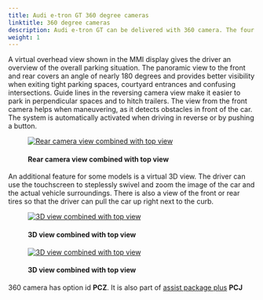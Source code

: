 ```yaml
---
title: Audi e-tron GT 360 degree cameras
linktitle: 360 degree cameras
description: Audi e-tron GT can be delivered with 360 camera. The four 360 degree cameras on Audi e-tron GT scan the immediate vicinity and display obstacles within. Drivers can choose from different views that simplify parking and maneuvering. 
weight: 1
---
```

<!-- markdownlint-disable MD033 -->
A virtual overhead view shown in the MMI display gives the driver an overview of the overall parking situation. The panoramic view to the front and rear covers an angle of nearly 180 degrees and provides better visibility when exiting tight parking spaces, courtyard entrances and confusing intersections. Guide lines in the reversing camera view make it easier to park in perpendicular spaces and to hitch trailers. The view from the front camera helps when maneuvering, as it detects obstacles in front of the car. The system is automatically activated when driving in reverse or by pushing a button.

<figure>
    <a href="https://media.electrichasgoneaudi.net/multimedia/models/e-tron-gt/technology/drivingassistance/360camera/camerarear.jpg">
        <img src="https://media.electrichasgoneaudi.net/multimedia/models/e-tron-gt/technology/drivingassistance/360camera/camerarears.jpg"
        alt="Rear camera view combined with top view" title="Rear camera view combined with top view">
    </a>
    <figcaption><h4>Rear camera view combined with top view</h4></figcaption>
</figure>

An additional feature for some models is a virtual 3D view. The driver can use the touchscreen to steplessly swivel and zoom the image of the car and the actual vehicle surroundings. There is also a view of the front or rear tires so that the driver can pull the car up right next to the curb.

<figure>
    <a href="https://media.electrichasgoneaudi.net/multimedia/models/e-tron-gt/technology/drivingassistance/360camera/camera3d.jpg">
        <img src="https://media.electrichasgoneaudi.net/multimedia/models/e-tron-gt/technology/drivingassistance/360camera/camera3ds.jpg"
        alt="3D view combined with top view" title="3D view combined with top view">
    </a>
    <figcaption><h4>3D view combined with top view</h4></figcaption>
</figure>

<figure>
    <a href="https://media.electrichasgoneaudi.net/multimedia/models/e-tron-gt/technology/drivingassistance/360camera/camera3d_2.jpg">
        <img src="https://media.electrichasgoneaudi.net/multimedia/models/e-tron-gt/technology/drivingassistance/360camera/camera3d_2s.jpg"
        alt="3D view combined with top view" title="3D view combined with top view">
    </a>
    <figcaption><h4>3D view combined with top view</h4></figcaption>
</figure>

360 camera has option id **PCZ**. It is also part of [assist package plus](../../../optionguide/list/#driver-asssist-systems) **PCJ**

